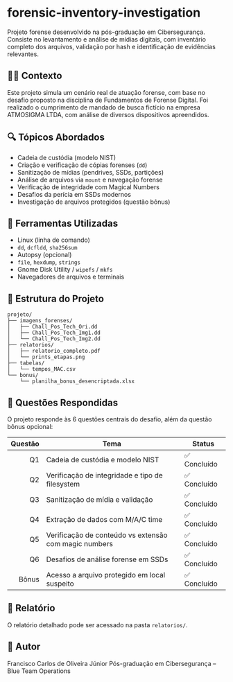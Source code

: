 # forensic-inventory-investigation

Projeto forense desenvolvido na pós-graduação em Cibersegurança. Consiste no levantamento e análise de mídias digitais, com inventário completo dos arquivos, validação por hash e identificação de evidências relevantes.

## 🕵️‍♂️ Contexto

Este projeto simula um cenário real de atuação forense, com base no desafio proposto na disciplina de Fundamentos de Forense Digital. Foi realizado o cumprimento de mandado de busca fictício na empresa ATMOSIGMA LTDA, com análise de diversos dispositivos apreendidos.

## 🔍 Tópicos Abordados

- Cadeia de custódia (modelo NIST)
- Criação e verificação de cópias forenses (`dd`)
- Sanitização de mídias (pendrives, SSDs, partições)
- Análise de arquivos via `mount` e navegação forense
- Verificação de integridade com Magical Numbers
- Desafios da perícia em SSDs modernos
- Investigação de arquivos protegidos (questão bônus)

## 🧪 Ferramentas Utilizadas

- Linux (linha de comando)
- `dd`, `dcfldd`, `sha256sum`
- Autopsy (opcional)
- `file`, `hexdump`, `strings`
- Gnome Disk Utility / `wipefs` / `mkfs`
- Navegadores de arquivos e terminais

## 📁 Estrutura do Projeto

```
projeto/
├── imagens_forenses/
│   ├── Chall_Pos_Tech_Ori.dd
│   ├── Chall_Pos_Tech_Img1.dd
│   └── Chall_Pos_Tech_Img2.dd
├── relatorios/
│   ├── relatorio_completo.pdf
│   └── prints_etapas.png
├── tabelas/
│   └── tempos_MAC.csv
└── bonus/
    └── planilha_bonus_desencriptada.xlsx
```

## 📝 Questões Respondidas

O projeto responde às 6 questões centrais do desafio, além da questão bônus opcional:

| Questão | Tema                                                             | Status     |
|--------:|------------------------------------------------------------------|------------|
| Q1      | Cadeia de custódia e modelo NIST                                 | ✅ Concluído |
| Q2      | Verificação de integridade e tipo de filesystem                  | ✅ Concluído |
| Q3      | Sanitização de mídia e validação                                | ✅ Concluído |
| Q4      | Extração de dados com M/A/C time                                | ✅ Concluído |
| Q5      | Verificação de conteúdo vs extensão com magic numbers           | ✅ Concluído |
| Q6      | Desafios de análise forense em SSDs                             | ✅ Concluído |
| Bônus   | Acesso a arquivo protegido em local suspeito                     | ✅ Concluído |

## 📄 Relatório

O relatório detalhado pode ser acessado na pasta `relatorios/`.

## 🧠 Autor

Francisco Carlos de Oliveira Júnior
Pós-graduação em Cibersegurança – Blue Team Operations
